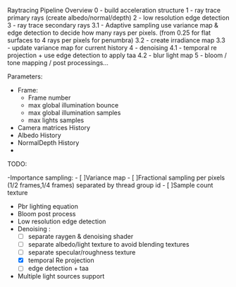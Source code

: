 

Raytracing Pipeline Overview 
0 - build acceleration structure
1 - ray trace primary rays (create albedo/normal/depth)
2 - low resolution edge detection
3 - ray trace secondary rays
    3.1 - Adaptive sampling use variance map & edge detection to decide how many rays per pixels. (from 0.25 for flat surfaces to 4 rays per pixels for penumbra)
    3.2 - create irradiance map
    3.3 - update variance map for current history
4 - denoising 
    4.1 - temporal re projection + use edge detection to apply taa
    4.2 - blur light map
5 - bloom / tone mapping / post processings...

Parameters:
- Frame:
  - Frame number
  - max global illumination bounce
  - max global illumination samples
  - max lights samples
- Camera matrices History
- Albedo History
- NormalDepth History
- 
TODO:

-Importance sampling:
    - [ ]Variance map
    - [ ]Fractional sampling per pixels (1/2 frames,1/4 frames) separated by thread group id
    - [ ]Sample count texture
- Pbr lighting equation
- Bloom post process
- Low resolution edge detection
- Denoising :
  - [ ] separate raygen & denoising shader
  - [ ] separate albedo/light texture to avoid blending textures
  - [ ] separate specular/roughness texture
  - [x] temporal Re projection
  - [ ] edge detection + taa
- Multiple light sources support